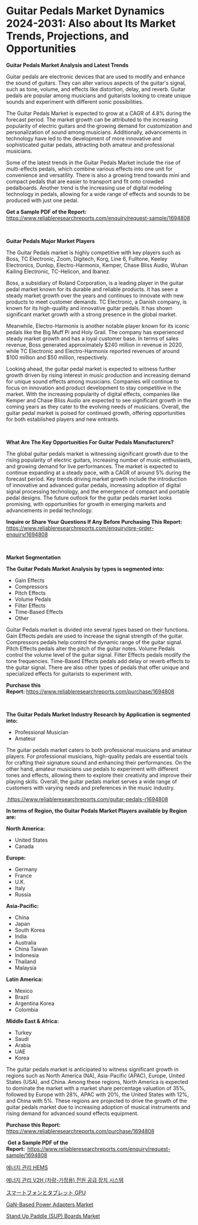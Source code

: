 <p><h1>Guitar Pedals Market Dynamics 2024-2031: Also about Its Market Trends, Projections, and Opportunities</h1></p><p><strong>Guitar Pedals Market Analysis and Latest Trends</strong></p>
<p><p>Guitar pedals are electronic devices that are used to modify and enhance the sound of guitars. They can alter various aspects of the guitar's signal, such as tone, volume, and effects like distortion, delay, and reverb. Guitar pedals are popular among musicians and guitarists looking to create unique sounds and experiment with different sonic possibilities.</p><p>The Guitar Pedals Market is expected to grow at a CAGR of 4.8% during the forecast period. The market growth can be attributed to the increasing popularity of electric guitars and the growing demand for customization and personalization of sound among musicians. Additionally, advancements in technology have led to the development of more innovative and sophisticated guitar pedals, attracting both amateur and professional musicians.</p><p>Some of the latest trends in the Guitar Pedals Market include the rise of multi-effects pedals, which combine various effects into one unit for convenience and versatility. There is also a growing trend towards mini and compact pedals that are easier to transport and fit onto crowded pedalboards. Another trend is the increasing use of digital modeling technology in pedals, allowing for a wide range of effects and sounds to be produced with just one pedal.</p></p>
<p><strong>Get a Sample PDF of the Report:&nbsp;</strong> <a href="https://www.reliableresearchreports.com/enquiry/request-sample/1694808">https://www.reliableresearchreports.com/enquiry/request-sample/1694808</a></p>
<p>&nbsp;</p>
<p><strong>Guitar Pedals Major Market Players</strong></p>
<p><p>The Guitar Pedals market is highly competitive with key players such as Boss, TC Electronic, Zoom, Digitech, Korg, Line 6, Fulltone, Keeley Electronics, Dunlop, Electro-Harmonix, Kemper, Chase Bliss Audio, Wuhan Kailing Electronic, TC-Helicon, and Ibanez.</p><p>Boss, a subsidiary of Roland Corporation, is a leading player in the guitar pedal market known for its durable and reliable products. It has seen a steady market growth over the years and continues to innovate with new products to meet customer demands. TC Electronic, a Danish company, is known for its high-quality and innovative guitar pedals. It has shown significant market growth with a strong presence in the global market.</p><p>Meanwhile, Electro-Harmonix is another notable player known for its iconic pedals like the Big Muff Pi and Holy Grail. The company has experienced steady market growth and has a loyal customer base. In terms of sales revenue, Boss generated approximately $240 million in revenue in 2020, while TC Electronic and Electro-Harmonix reported revenues of around $100 million and $50 million, respectively.</p><p>Looking ahead, the guitar pedal market is expected to witness further growth driven by rising interest in music production and increasing demand for unique sound effects among musicians. Companies will continue to focus on innovation and product development to stay competitive in the market. With the increasing popularity of digital effects, companies like Kemper and Chase Bliss Audio are expected to see significant growth in the coming years as they cater to the evolving needs of musicians. Overall, the guitar pedal market is poised for continued growth, offering opportunities for both established players and new entrants.</p></p>
<p>&nbsp;</p>
<p><strong>What Are The Key Opportunities For Guitar Pedals Manufacturers?</strong></p>
<p><p>The global guitar pedals market is witnessing significant growth due to the rising popularity of electric guitars, increasing number of music enthusiasts, and growing demand for live performances. The market is expected to continue expanding at a steady pace, with a CAGR of around 5% during the forecast period. Key trends driving market growth include the introduction of innovative and advanced guitar pedals, increasing adoption of digital signal processing technology, and the emergence of compact and portable pedal designs. The future outlook for the guitar pedals market looks promising, with opportunities for growth in emerging markets and advancements in pedal technology.</p></p>
<p><strong>Inquire or Share Your Questions If Any Before Purchasing This Report:</strong> <a href="https://www.reliableresearchreports.com/enquiry/pre-order-enquiry/1694808">https://www.reliableresearchreports.com/enquiry/pre-order-enquiry/1694808</a></p>
<p>&nbsp;</p>
<p><strong>Market Segmentation</strong></p>
<p><strong>The Guitar Pedals Market Analysis by types is segmented into:</strong></p>
<p><ul><li>Gain Effects</li><li>Compressors</li><li>Pitch Effects</li><li>Volume Pedals</li><li>Filter Effects</li><li>Time-Based Effects</li><li>Other</li></ul></p>
<p><p>Guitar Pedals market is divided into several types based on their functions. Gain Effects pedals are used to increase the signal strength of the guitar. Compressors pedals help control the dynamic range of the guitar signal. Pitch Effects pedals alter the pitch of the guitar notes. Volume Pedals control the volume level of the guitar signal. Filter Effects pedals modify the tone frequencies. Time-Based Effects pedals add delay or reverb effects to the guitar signal. There are also other types of pedals that offer unique and specialized effects for guitarists to experiment with.</p></p>
<p><strong>Purchase this Report:&nbsp;</strong><a href="https://www.reliableresearchreports.com/purchase/1694808">https://www.reliableresearchreports.com/purchase/1694808</a></p>
<p>&nbsp;</p>
<p><strong>The Guitar Pedals Market Industry Research by Application is segmented into:</strong></p>
<p><ul><li>Professional Musician</li><li>Amateur</li></ul></p>
<p><p>The guitar pedals market caters to both professional musicians and amateur players. For professional musicians, high-quality pedals are essential tools for crafting their signature sound and enhancing their performances. On the other hand, amateur musicians use pedals to experiment with different tones and effects, allowing them to explore their creativity and improve their playing skills. Overall, the guitar pedals market serves a wide range of customers with varying needs and preferences in the music industry.</p></p>
<p><a href="https://www.reliableresearchreports.com/guitar-pedals-r1694808">&nbsp;https://www.reliableresearchreports.com/guitar-pedals-r1694808</a></p>
<p><strong>In terms of Region, the Guitar Pedals Market Players available by Region are:</strong></p>
<p>
    <p> <strong> North America: </strong>
        <ul>
            <li>United States</li>
            <li>Canada</li>
        </ul>
        </p> 
    <p> <strong> Europe: </strong>
        <ul>
            <li>Germany</li>
            <li>France</li>
            <li>U.K.</li>
            <li>Italy</li>
            <li>Russia</li>
        </ul>
        </p> 
    <p> <strong> Asia-Pacific: </strong>
        <ul>
            <li>China</li>
            <li>Japan</li>
            <li>South Korea</li>
            <li>India</li>
            <li>Australia</li>
            <li>China Taiwan</li>
            <li>Indonesia</li>
            <li>Thailand</li>
            <li>Malaysia</li>
        </ul>
        </p> 
    <p> <strong> Latin America: </strong>
        <ul>
            <li>Mexico</li>
            <li>Brazil</li>
            <li>Argentina Korea</li>
            <li>Colombia</li>
        </ul>
        </p> 
    <p> <strong> Middle East & Africa: </strong>
        <ul>
            <li>Turkey</li>
            <li>Saudi</li>
            <li>Arabia</li>
            <li>UAE</li>
            <li>Korea</li>
        </ul>
    </p>
    </p>
<p><p>The guitar pedals market is anticipated to witness significant growth in regions such as North America (NA), Asia-Pacific (APAC), Europe, United States (USA), and China. Among these regions, North America is expected to dominate the market with a market share percentage valuation of 35%, followed by Europe with 28%, APAC with 20%, the United States with 12%, and China with 5%. These regions are projected to drive the growth of the guitar pedals market due to increasing adoption of musical instruments and rising demand for advanced sound effects equipment.</p></p>
<p><strong>Purchase this Report: </strong><a href="https://www.reliableresearchreports.com/purchase/1694808">https://www.reliableresearchreports.com/purchase/1694808</a></p>
<p>&nbsp;<strong>Get a Sample PDF of the Report:&nbsp;&nbsp;</strong><a href="https://www.reliableresearchreports.com/enquiry/request-sample/1694808">https://www.reliableresearchreports.com/enquiry/request-sample/1694808</a></p>
<p><strong></strong></p>
<p><p><a href="https://github.com/bbbexter1/Market-Research-Report-List-1/blob/main/882742896556.md">에너지 관리 HEMS</a></p><p><a href="https://github.com/AlexanderElliott1993/Market-Research-Report-List-1/blob/main/370585396557.md">에너지 관리 V2H (차량-가정용) 전원 공급 장치 시스템</a></p><p><a href="https://github.com/marbadji/Market-Research-Report-List-1/blob/main/7329603103079.md">スマートフォンとタブレット GPU</a></p><p><a href="https://issuu.com/reportprime-2/docs/gan-based-power-adapters-market-size-2030.pptx">GaN-Based Power Adapters Market</a></p><p><a href="https://github.com/LeilaniWyman2021/Market-Research-Report-List-1/blob/main/stand-up-paddle-sup-boards-market.md">Stand Up Paddle (SUP) Boards Market</a></p></p>